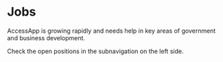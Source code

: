 # Jobs

AccessApp is growing rapidly and needs help in key areas of government and business development.

Check the open positions in the subnavigation on the left side.
